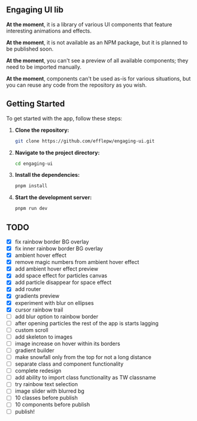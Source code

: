 ## Engaging UI lib

**At the moment**, it is a library of various UI components that feature interesting animations and effects.

**At the moment**, it is not available as an NPM package, but it is planned to be published soon.

**At the moment**, you can't see a preview of all available components; they need to be imported manually.

**At the moment**, components can't be used as-is for various situations, but you can reuse any code from the repository as you wish.

## Getting Started

To get started with the app, follow these steps:

1. **Clone the repository:**
   ```bash
   git clone https://github.com/efflepw/engaging-ui.git
   ```
2. **Navigate to the project directory:**
   ```bash
   cd engaging-ui
   ```
3. **Install the dependencies:**
   ```bash
   pnpm install
   ```
4. **Start the development server:**
   ```bash
   pnpm run dev
   ```

## TODO

- [x] fix rainbow border BG overlay
- [x] fix inner rainbow border BG overlay
- [x] ambient hover effect
- [x] remove magic numbers from ambient hover effect
- [x] add ambient hover effect preview
- [x] add space effect for particles canvas
- [x] add particle disappear for space effect
- [x] add router
- [x] gradients preview
- [x] experiment with blur on ellipses
- [x] cursor rainbow trail
- [ ] add blur option to rainbow border
- [ ] after opening particles the rest of the app is starts lagging
- [ ] custom scroll
- [ ] add skeleton to images
- [ ] image increase on hover within its borders
- [ ] gradient builder
- [ ] make snowfall only from the top for not a long distance
- [ ] separate class and component functionality
- [ ] complete redesign
- [ ] add ability to import class functionality as TW classname
- [ ] try rainbow text selection
- [ ] image slider with blurred bg
- [ ] 10 classes before publish
- [ ] 10 components before publish
- [ ] publish!
